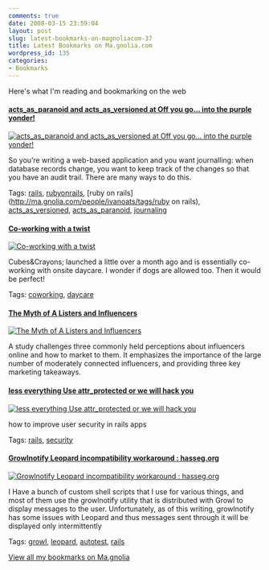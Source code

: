 ```yaml
---
comments: true
date: 2008-03-15 23:59:04
layout: post
slug: latest-bookmarks-on-magnoliacom-37
title: Latest Bookmarks on Ma.gnolia.com
wordpress_id: 135
categories:
- Bookmarks
---
```


Here's what I'm reading and bookmarking on the web

#### [acts_as_paranoid and acts_as_versioned at Off you go… into the purple yonder!](http://ward.vandewege.net/blog/2007/02/27/116/)

[![acts_as_paranoid and acts_as_versioned at Off you go… into the purple yonder!](http://ma.gnolia.com/bookmarks/chedichuvaf/thumbnail/160)](http://ward.vandewege.net/blog/2007/02/27/116/)

So you’re writing a web-based application and you want journalling: when database records change, you want to keep track of the changes so that you have an audit trail. There are many ways to do this.

Tags: [rails](http://ma.gnolia.com/people/ivanoats/tags/rails), [rubyonrails](http://ma.gnolia.com/people/ivanoats/tags/rubyonrails), [ruby on rails](http://ma.gnolia.com/people/ivanoats/tags/ruby on rails), [acts_as_versioned](http://ma.gnolia.com/people/ivanoats/tags/acts_as_versioned), [acts_as_paranoid](http://ma.gnolia.com/people/ivanoats/tags/acts_as_paranoid), [journaling](http://ma.gnolia.com/people/ivanoats/tags/journaling)

#### [Co-working with a twist](http://blog.coworking.info/2008/03/09/co-working-with-a-twist/)

[![Co-working with a twist](http://ma.gnolia.com/bookmarks/tregasta/thumbnail/160)](http://blog.coworking.info/2008/03/09/co-working-with-a-twist/)

Cubes&Crayons; launched a little over a month ago and is essentially co-working with onsite daycare.  I wonder if dogs are allowed too. Then it would be perfect!

Tags: [coworking](http://ma.gnolia.com/people/ivanoats/tags/coworking), [daycare](http://ma.gnolia.com/people/ivanoats/tags/daycare)

#### [The Myth of A Listers and Influencers](http://blog.guykawasaki.com/2008/03/the-myth-of-a-l.html)

[![The Myth of A Listers and Influencers](http://ma.gnolia.com/bookmarks/segeneci/thumbnail/160)](http://blog.guykawasaki.com/2008/03/the-myth-of-a-l.html)

A study challenges three commonly held perceptions about influencers online and how to market to them. It emphasizes the importance of the large number of moderately connected influencers, and providing three key marketing takeaways.

#### [less everything Use attr_protected or we will hack you](http://b.lesseverything.com/2008/3/11/use-attr_protected-or-we-will-hack-you)

[![less everything Use attr_protected or we will hack you](http://ma.gnolia.com/bookmarks/cistefetoch/thumbnail/160)](http://b.lesseverything.com/2008/3/11/use-attr_protected-or-we-will-hack-you)

how to improve user security in rails apps

Tags: [rails](http://ma.gnolia.com/people/ivanoats/tags/rails), [security](http://ma.gnolia.com/people/ivanoats/tags/security)

#### [Growlnotify Leopard incompatibility workaround : hasseg.org](http://hasseg.org/blog/?p=111)

[![Growlnotify Leopard incompatibility workaround : hasseg.org](http://ma.gnolia.com/bookmarks/vamotov/thumbnail/160)](http://hasseg.org/blog/?p=111)

I Have a bunch of custom shell scripts that I use for various things, and most of them use the growlnotify utility that is distributed with Growl to display messages to the user. Unfortunately, as of this writing, growlnotify has some issues with Leopard and thus messages sent through it will be displayed only intermittently

Tags: [growl](http://ma.gnolia.com/people/ivanoats/tags/growl), [leopard](http://ma.gnolia.com/people/ivanoats/tags/leopard), [autotest](http://ma.gnolia.com/people/ivanoats/tags/autotest), [rails](http://ma.gnolia.com/people/ivanoats/tags/rails)

[View all my bookmarks on Ma.gnolia](http://ma.gnolia.com/people/ivanoats/bookmarks)

